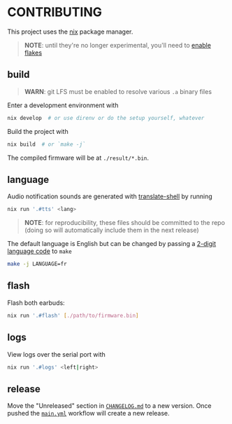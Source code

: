 # CONTRIBUTING

This project uses the [nix](https://nixos.org/download.html) package manager.

> **NOTE**: until they're no longer experimental, you'll need to [enable flakes](https://nixos.wiki/wiki/Flakes#Enable_flakes)

## build

> **WARN**: git LFS must be enabled to resolve various `.a` binary files

Enter a development environment with

```sh
nix develop  # or use direnv or do the setup yourself, whatever
```

Build the project with

```sh
nix build  # or `make -j`
```

The compiled firmware will be at `./result/*.bin`.

## language

Audio notification sounds are generated with [translate-shell](https://github.com/soimort/translate-shell) by running

```sh
nix run '.#tts' <lang>
```

> **NOTE**: for reproducibility, these files should be committed to the repo (doing so will automatically include them in the next release)

The default language is English but can be changed by passing a [2-digit language code](https://en.wikipedia.org/wiki/List_of_ISO_639-1_codes) to `make`

```sh
make -j LANGUAGE=fr
```

## flash

Flash both earbuds:

```sh
nix run '.#flash' [./path/to/firmware.bin]
```

## logs

View logs over the serial port with

```sh
nix run '.#logs' <left|right>
```

## release

Move the "Unreleased" section in [`CHANGELOG.md`](./CHANGELOG.md) to a new version.
Once pushed the [`main.yml`](./.github/workflows/main.yml) workflow will create a new release.
